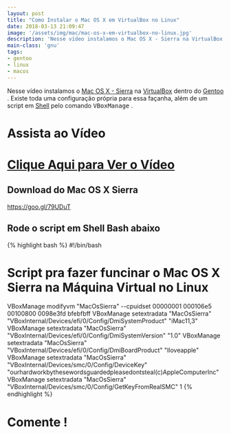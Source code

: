 ```yaml
---
layout: post
title: "Como Instalar o Mac OS X em VirtualBox no Linux"
date: 2018-03-13 21:09:47
image: '/assets/img/mac/mac-os-x-em-virtualbox-no-linux.jpg'
description: 'Nesse vídeo instalamos o Mac OS X - Sierra na VirtualBox dentro do Gentoo.Existe toda uma configuração própria para essa façanha, além de um script pelo comando VBoxManage.'
main-class: 'gnu'
tags:
- gentoo
- linux
- macos
---
```


Nesse vídeo instalamos o [Mac OS X - Sierra](https://www.apple.com/br/macos/high-sierra/) na [VirtualBox](https://www.virtualbox.org/) dentro do [Gentoo](http://terminalroot.com.br/tags#gentoo) . Existe toda uma configuração própria para essa façanha, além de um script em [Shell](http://terminalroot.com.br/shell) pelo comando <kbd>VBoxManage</kbd> .

# Assista ao Vídeo

# [Clique Aqui para Ver o Vídeo](https://www.youtube.com/watch?v=2B8Q6IWvVa8)


## Download do Mac OS X Sierra
<https://goo.gl/79UDuT>

## Rode o script em Shell Bash abaixo
{% highlight bash %}
#!/bin/bash
# Script pra fazer funcinar o Mac OS X Sierra na Máquina Virtual no Linux
VBoxManage modifyvm "MacOsSierra" --cpuidset 00000001 000106e5 00100800 0098e3fd bfebfbff
VBoxManage setextradata "MacOsSierra" "VBoxInternal/Devices/efi/0/Config/DmiSystemProduct" "iMac11,3"
VBoxManage setextradata "MacOsSierra" "VBoxInternal/Devices/efi/0/Config/DmiSystemVersion" "1.0"
VBoxManage setextradata "MacOsSierra" "VBoxInternal/Devices/efi/0/Config/DmiBoardProduct" "Iloveapple"
VBoxManage setextradata "MacOsSierra" "VBoxInternal/Devices/smc/0/Config/DeviceKey" "ourhardworkbythesewordsguardedpleasedontsteal(c)AppleComputerInc"
VBoxManage setextradata "MacOsSierra" "VBoxInternal/Devices/smc/0/Config/GetKeyFromRealSMC" 1
{% endhighlight %}

# Comente !
